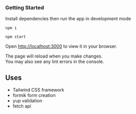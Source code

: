 

### Getting Started
Install dependencies then run the app in development mode


````
npm i
````
```
npm start
```


Open [http://localhost:3000](http://localhost:3000) to view it in your browser.

The page will reload when you make changes.\
You may also see any lint errors in the console.

## Uses
- Tailwind CSS framework
- formik form creation
- yup validation
- fetch api